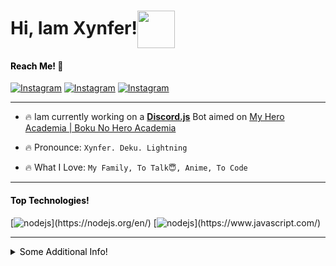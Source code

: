 # Hi, Iam Xynfer!<img align= "center" img src="https://i2.wp.com/thumbs.gfycat.com/ChubbyRadiantBlackfish-max-1mb.gif" width="60" >

#### <span style="color:black">Reach Me!</span> :email:

[![Instagram](https://img.shields.io/badge/-My%20Instagram-ffffff?logo=%22instagram%22&style=%22plastic%22&link=%22instagram.com/personalxynfer%22)](https://instagram.com/personalxynfer) [![Instagram](https://img.shields.io/badge/-My%20Mail-ffffff?logo=%22Gmail%22&style=%22plastic%22&link=%22instagram.com/personalxynfer%22)](mailto:ibopriveacc@gmail.com) [![Instagram](https://img.shields.io/badge/-My%20Github-ffffff?logo=%22github%22&logoColor="black"&style=%22plastic%22&link=%22instagram.com/personalxynfer%22)](https://github.com/xynfer)

---

- 🔥 Iam currently working on a **[Discord.js](https://discord.js.org/#/)** Bot aimed on [My Hero Academia | Boku No Hero Academia](https://myheroacademia.fandom.com/wiki/My_Hero_Academia_Wiki)
- 🔥 Pronounce: `Xynfer. Deku. Lightning`

- 🔥 What I Love: `My Family, To Talk😇, Anime, To Code`

----


#### <span style="color:black">Top Technologies!</span>
 [![nodejs](https://img.shields.io/badge/-Node.js-green?logo=%22node.js%22&logoColor="green"&style=%22for-the-badge%22&labelColor="black")](https://nodejs.org/en/) [![nodejs](https://img.shields.io/badge/-javascript-d8ed1a?logo=%22javascript%22&logoColor="d8ed1a"&style=%22for-the-badge%22&labelColor="black")](https://www.javascript.com/)

 ----
<details>
<summary>
<span style="color:black">Some Additional Info!</span>
</summary>

#### Profile Visits
![visitors](https://visitor-badge.glitch.me/badge?page_id=xynfer.xynfer)

---

#### Github Stats
[![xynfers GitHub stats](https://github-readme-stats.vercel.app/api?username=xynfer&show_icons=true&theme=tokyonight&hide=prs,contribs)](https://github.com/xynfer)

---

#### Coding Stats
<!--START_SECTION:waka-->
```text
JavaScript   1 hr 53 mins    ███████████████░░░░░░░░░░   60.66 % 
Markdown     42 mins         █████▓░░░░░░░░░░░░░░░░░░░   22.56 % 
YAML         16 mins         ██▒░░░░░░░░░░░░░░░░░░░░░░   08.79 % 
JSON         10 mins         █▒░░░░░░░░░░░░░░░░░░░░░░░   05.56 % 
Git Config   4 mins          ▓░░░░░░░░░░░░░░░░░░░░░░░░   02.19 % 
```
<!--END_SECTION:waka-->
 
 <img src="https://wakatime.com/share/@9de816d1-a65b-45d1-a2c1-1231f583d56f/8fb3a302-64ca-450f-978f-b9b339418479.svg" width="450">
</details>
